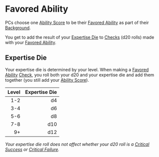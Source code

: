 # Favored Ability

PCs choose one [Ability Score](Chosen%20Statistics/Ability%20Scores.md) to be their [Favored Ability](Favored%20Ability.md) as part of their [Background](Background.md).

You get to add the result of your [Expertise Die](Favored%20Ability.md#Expertise%20Die) to [Checks](../Game%20Procedures/Check.md) (d20 rolls) made with your [Favored Ability](Favored%20Ability.md).

## Expertise Die

Your expertise die is determined by your level. When making a [Favored Ability](Favored%20Ability.md) [Check](../Game%20Procedures/Check.md), you roll both your d20 and your expertise die and add them together (you still add your [Ability Score](Chosen%20Statistics/Ability%20Scores.md)).

| Level | Expertise Die |
| ----: | ------------: |
|   1-2 |            d4 |
|   3-4 |            d6 |
|   5-6 |            d8 |
|   7-8 |           d10 |
|    9+ |           d12 |

*Your expertise die roll does not affect whether your d20 roll is a [Critical Success](../Game%20Procedures/Dice%20Rolls/Critical%20Success.md) or [Critical Failure](../Game%20Procedures/Dice%20Rolls/Critical%20Failure.md).*
